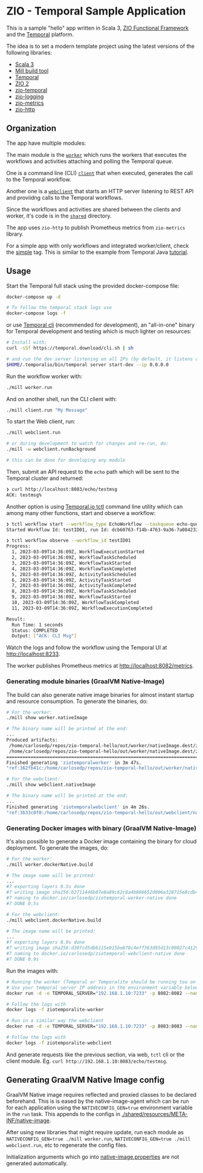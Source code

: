 # ZIO - Temporal Sample Application

This is a sample "hello" app written in Scala 3, [ZIO Functional Framework](https://zio.dev/) and the [Temporal](https://temporal.io/) platform.

The idea is to set a modern template project using the latest versions of the following libraries:

- [Scala 3](https://docs.scala-lang.org/scala3/new-in-scala3.html)
- [Mill build tool](https://com-lihaoyi.github.io/mill/mill/Intro_to_Mill.html)
- [Temporal](https://github.com/temporalio/temporal)
- [ZIO 2](https://github.com/zio/zio)
- [zio-temporal](https://github.com/vitaliihonta/zio-temporal)
- [zio-logging](https://zio.dev/ecosystem/officials/zio-logging/)
- [zio-metrics](https://zio.dev/ecosystem/officials/zio-metrics/)
- [zio-http](https://github.com/zio/zio-http)

## Organization

The app have multiple modules:

The main module is the [`worker`](./worker/src/) which runs the workers that executes the workflows and activities attaching and polling the Temporal queue.

One is a command line (CLI) [`client`](./client/src/) that when executed, generates the call to the Temporal workflow.

Another one is a [`webclient`](./webclient/src/) that starts an HTTP server listening to REST API and proviidng calls to the Temporal workflows.

Since the workflows and activities are shared between the clients and worker, it's code is in the [`shared`](./shared/src/) directory.

The app uses `zio-http` to publish Prometheus metrics from `zio-metrics` library.

For a simple app with only workflows and integrated worker/client, check the [simple](https://github.com/carlosedp/zio-temporal-hello/tree/simple) tag. This is similar to the example from Temporal Java [tutorial](https://learn.temporal.io/getting_started/java/hello_world_in_java).

## Usage

Start the Temporal full stack using the provided docker-compose file:

```sh
docker-compose up -d

# To follow the temporal stack logs use
docker-compose logs -f
```

or use [Temporal cli](https://github.com/temporalio/cli) (recommended for development), an "all-in-one" binary for Temporal development and testing which is much lighter on resources:

```sh
# Install with:
curl -sSf https://temporal.download/cli.sh | sh

# and run the dev server listening on all IPs (by default, it listens on localhost only)
$HOME/.temporalio/bin/temporal server start-dev --ip 0.0.0.0
```

Run the workflow worker with:

```sh
./mill worker.run
```

And on another shell, run the CLI client with:

```sh
./mill client.run "My Message"
```

To start the Web client, run:

```sh
./mill webclient.run

# or during development to watch for changes and re-run, do:
./mill -w webclient.runBackground

# this can be done for developing any module
```

Then, submit an API request to the `echo` path which will be sent to the Temporal cluster and returned:

```sh
❯ curl http://localhost:8083/echo/testmsg
ACK: testmsg%
```

Another option is using [Temporal.io tctl](https://github.com/temporalio/tctl) command line utility which can among many other functions, start and observe a workflow:

```sh
❯ tctl workflow start --workflow_type EchoWorkflow --taskqueue echo-queue --workflow_id testID01 --input '"CLI Msg"'
Started Workflow Id: testID01, run Id: dcb60763-f14b-4763-9a36-7a08423214ad

❯ tctl workflow observe --workflow_id testID01
Progress:
  1, 2023-03-09T14:36:09Z, WorkflowExecutionStarted
  2, 2023-03-09T14:36:09Z, WorkflowTaskScheduled
  3, 2023-03-09T14:36:09Z, WorkflowTaskStarted
  4, 2023-03-09T14:36:09Z, WorkflowTaskCompleted
  5, 2023-03-09T14:36:09Z, ActivityTaskScheduled
  6, 2023-03-09T14:36:09Z, ActivityTaskStarted
  7, 2023-03-09T14:36:09Z, ActivityTaskCompleted
  8, 2023-03-09T14:36:09Z, WorkflowTaskScheduled
  9, 2023-03-09T14:36:09Z, WorkflowTaskStarted
  10, 2023-03-09T14:36:09Z, WorkflowTaskCompleted
  11, 2023-03-09T14:36:09Z, WorkflowExecutionCompleted

Result:
  Run Time: 1 seconds
  Status: COMPLETED
  Output: ["ACK: CLI Msg"]
```

Watch the logs and follow the workflow using the Temporal UI at [http://localhost:8233](http://localhost:8233).

The worker publishes Prometheus metrics at [http://localhost:8082/metrics](http://localhost:8082/metrics).

### Generating module binaries (GraalVM Native-Image)

The build can also generate native image binaries for almost instant startup and resource consumption. To generate the binaries, do:

```sh
# For the worker:
./mill show worker.nativeImage

# The binary name will be printed at the end:
...
Produced artifacts:
 /home/carlosedp/repos/zio-temporal-hello/out/worker/nativeImage.dest/ziotemporalworker (executable)
 /home/carlosedp/repos/zio-temporal-hello/out/worker/nativeImage.dest/ziotemporalworker.build_artifacts.txt (txt)
========================================================================================================================
Finished generating 'ziotemporalworker' in 3m 47s.
"ref:362fb41c:/home/carlosedp/repos/zio-temporal-hello/out/worker/nativeImage.dest/ziotemporalworker"

# For the webclient:
./mill show webclient.nativeImage

# The binary name will be printed at the end:
...
Finished generating 'ziotemporalwebclient' in 4m 26s.
"ref:3b33c0f0:/home/carlosedp/repos/zio-temporal-hello/out/webclient/nativeImage.dest/ziotemporalwebclient"
```

### Generating Docker images with binary (GraalVM Native-Image)

It's also possible to generate a Docker image containing the binary for cloud deployment. To generate the images, do:

```sh
# For the worker:
./mill worker.dockerNative.build

# The image name will be printed:
...
#7 exporting layers 0.5s done
#7 writing image sha256:b2711446b07e8a89c62c8a4b886652d006e328715e8cdb4e3c2ea9e4014dc92d done
#7 naming to docker.io/carlosedp/ziotemporal-worker-native done
#7 DONE 0.5s

# For the webclient:
./mill webclient.dockerNative.build

# The image name will be printed:
...
#7 exporting layers 0.9s done
#7 writing image sha256:d30fcd5dbb115e015be878c4eff363d95d13c00027c41292a386fe7dbba5f037 done
#7 naming to docker.io/carlosedp/ziotemporal-webclient-native done
#7 DONE 0.9s
```

Run the images with:

```sh
# Running the worker (Temporal or Temporalite should be running too on another shell)
# Use your temporal server IP address in the environment variable below
docker run -d -e TEMPORAL_SERVER="192.168.1.10:7233" -p 8082:8082 --name ziotemporalite-worker docker.io/carlosedp/ziotemporal-worker-native

# Follow the logs with
docker logs -f ziotemporalite-worker

# Run in a similar way the webclient
docker run -d -e TEMPORAL_SERVER="192.168.1.10:7233" -p 8083:8083 --name ziotemporalite-webclient docker.io/carlosedp/ziotemporal-webclient-native

# Follow the logs with
docker logs -f ziotemporalite-webclient
```

And generate requests like the previous section, via web, `tctl` cli or the client module. Eg. `curl http://192.168.1.10:8083/echo/testmsg`.

## Generating GraalVM Native Image config

GraalVM Native image requires reflected and proxied classes to be declared beforehand. This is is eased by the native-image-agent which can be run for each application using the `NATIVECONFIG_GEN=true` environment variable in the `run` task. This appends to the configs in [./shared/resources/META-INF/native-image](./shared/resources/META-INF/native-image).

After using new libraries that might require update, run each module as `NATIVECONFIG_GEN=true ./mill worker.run`, `NATIVECONFIG_GEN=true ./mill webclient.run`, etc to regenerate the config files.

Initialization arguments which go into [native-image.properties](./shared/resources/META-INF/native-image/native-image.properties) are not generated automatically.
